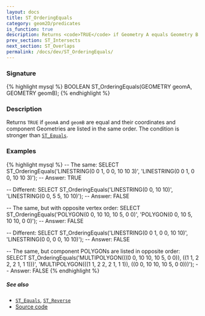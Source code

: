 ```yaml
---
layout: docs
title: ST_OrderingEquals
category: geom2D/predicates
is_function: true
description: Returns <code>TRUE</code> if Geometry A equals Geometry B and their coordinates and component Geometries are listed in the same order
prev_section: ST_Intersects
next_section: ST_Overlaps
permalink: /docs/dev/ST_OrderingEquals/
---
```


### Signature

{% highlight mysql %}
BOOLEAN ST_OrderingEquals(GEOMETRY geomA, GEOMETRY geomB);
{% endhighlight %}

### Description

Returns `TRUE` if `geomA` and `geomB` are equal and their
coordinates and component Geometries are listed in the same order.
The condition is stronger than [`ST_Equals`](../ST_Equals).

### Examples

{% highlight mysql %}
-- The same:
SELECT ST_OrderingEquals('LINESTRING(0 0 1, 0 0, 10 10 3)',
                         'LINESTRING(0 0 1, 0 0, 10 10 3)');
-- Answer: TRUE

-- Different:
SELECT ST_OrderingEquals('LINESTRING(0 0, 10 10)',
                         'LINESTRING(0 0, 5 5, 10 10)');
-- Answer: FALSE

-- The same, but with opposite vertex order:
SELECT ST_OrderingEquals('POLYGON(0 0, 10 10, 10 5, 0 0)',
                         'POLYGON(0 0, 10 5, 10 10, 0 0)');
-- Answer: FALSE

-- Different:
SELECT ST_OrderingEquals('LINESTRING(0 0 1, 0 0, 10 10)',
                         'LINESTRING(0 0, 0 0, 10 10)');
-- Answer: FALSE

-- The same, but component POLYGONs are listed in opposite order:
SELECT ST_OrderingEquals('MULTIPOLYGON(((0 0, 10 10, 10 5, 0 0)),
                                       ((1 1, 2 2, 2 1, 1 1)))',
                         'MULTIPOLYGON(((1 1, 2 2, 2 1, 1 1)),
                                       ((0 0, 10 10, 10 5, 0 0)))');
-- Answer: FALSE
{% endhighlight %}

##### See also

* [`ST_Equals`](../ST_Equals), [`ST_Reverse`](../ST_Reverse)
* <a href="https://github.com/orbisgis/h2gis/blob/master/h2gis-functions/src/main/java/org/h2gis/functions/spatial/predicates/ST_OrderingEquals.java" target="_blank">Source code</a>
